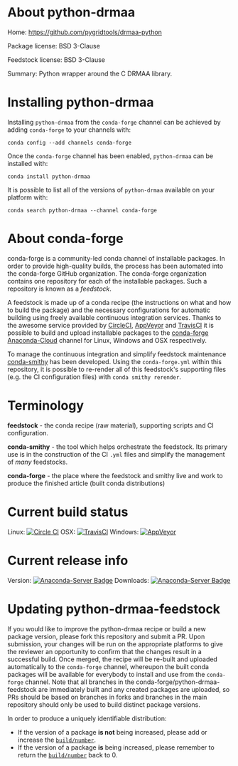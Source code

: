 About python-drmaa
==================

Home: https://github.com/pygridtools/drmaa-python

Package license: BSD 3-Clause

Feedstock license: BSD 3-Clause

Summary: Python wrapper around the C DRMAA library.



Installing python-drmaa
=======================

Installing `python-drmaa` from the `conda-forge` channel can be achieved by adding `conda-forge` to your channels with:

```
conda config --add channels conda-forge
```

Once the `conda-forge` channel has been enabled, `python-drmaa` can be installed with:

```
conda install python-drmaa
```

It is possible to list all of the versions of `python-drmaa` available on your platform with:

```
conda search python-drmaa --channel conda-forge
```



About conda-forge
=================

conda-forge is a community-led conda channel of installable packages.
In order to provide high-quality builds, the process has been automated into the
conda-forge GitHub organization. The conda-forge organization contains one repository
for each of the installable packages. Such a repository is known as a *feedstock*.

A feedstock is made up of a conda recipe (the instructions on what and how to build
the package) and the necessary configurations for automatic building using freely
available continuous integration services. Thanks to the awesome service provided by
[CircleCI](https://circleci.com/), [AppVeyor](http://www.appveyor.com/)
and [TravisCI](https://travis-ci.org/) it is possible to build and upload installable
packages to the [conda-forge](https://anaconda.org/conda-forge)
[Anaconda-Cloud](http://docs.anaconda.org/) channel for Linux, Windows and OSX respectively.

To manage the continuous integration and simplify feedstock maintenance
[conda-smithy](http://github.com/conda-forge/conda-smithy) has been developed.
Using the ``conda-forge.yml`` within this repository, it is possible to re-render all of
this feedstock's supporting files (e.g. the CI configuration files) with ``conda smithy rerender``.


Terminology
===========

**feedstock** - the conda recipe (raw material), supporting scripts and CI configuration.

**conda-smithy** - the tool which helps orchestrate the feedstock.
                   Its primary use is in the construction of the CI ``.yml`` files
                   and simplify the management of *many* feedstocks.

**conda-forge** - the place where the feedstock and smithy live and work to
                  produce the finished article (built conda distributions)

Current build status
====================

Linux: [![Circle CI](https://circleci.com/gh/conda-forge/python-drmaa-feedstock.svg?style=shield)](https://circleci.com/gh/conda-forge/python-drmaa-feedstock)
OSX: [![TravisCI](https://travis-ci.org/conda-forge/python-drmaa-feedstock.svg?branch=master)](https://travis-ci.org/conda-forge/python-drmaa-feedstock)
Windows: [![AppVeyor](https://ci.appveyor.com/api/projects/status/github/conda-forge/python-drmaa-feedstock?svg=True)](https://ci.appveyor.com/project/conda-forge/python-drmaa-feedstock/branch/master)

Current release info
====================
Version: [![Anaconda-Server Badge](https://anaconda.org/conda-forge/python-drmaa/badges/version.svg)](https://anaconda.org/conda-forge/python-drmaa)
Downloads: [![Anaconda-Server Badge](https://anaconda.org/conda-forge/python-drmaa/badges/downloads.svg)](https://anaconda.org/conda-forge/python-drmaa)


Updating python-drmaa-feedstock
===============================

If you would like to improve the python-drmaa recipe or build a new
package version, please fork this repository and submit a PR. Upon submission,
your changes will be run on the appropriate platforms to give the reviewer an
opportunity to confirm that the changes result in a successful build. Once
merged, the recipe will be re-built and uploaded automatically to the
`conda-forge` channel, whereupon the built conda packages will be available for
everybody to install and use from the `conda-forge` channel.
Note that all branches in the conda-forge/python-drmaa-feedstock are
immediately built and any created packages are uploaded, so PRs should be based
on branches in forks and branches in the main repository should only be used to
build distinct package versions.

In order to produce a uniquely identifiable distribution:
 * If the version of a package **is not** being increased, please add or increase
   the [``build/number``](http://conda.pydata.org/docs/building/meta-yaml.html#build-number-and-string).
 * If the version of a package **is** being increased, please remember to return
   the [``build/number``](http://conda.pydata.org/docs/building/meta-yaml.html#build-number-and-string)
   back to 0.
